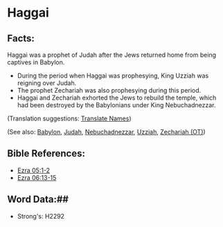 # Haggai #

## Facts: ##

Haggai was a prophet of Judah after the Jews returned home from being captives in Babylon.

* During the period when Haggai was prophesying, King Uzziah was reigning over Judah.
* The prophet Zechariah was also prophesying during this period.
* Haggai and Zechariah exhorted the Jews to rebuild the temple, which had been destroyed by the Babylonians under King Nebuchadnezzar.

(Translation suggestions: [Translate Names](rc://en/ta/man/translate/translate-names))

(See also: [Babylon](../other/babylon.md), [Judah](../other/kingdomofjudah.md), [Nebuchadnezzar](../other/nebuchadnezzar.md), [Uzziah](../other/uzziah.md), [Zechariah (OT)](../other/zechariahot.md))

## Bible References: ##

* [Ezra 05:1-2](rc://en/tn/help/ezr/05/01)
* [Ezra 06:13-15](rc://en/tn/help/ezr/06/13)

## Word Data:##

* Strong's: H2292

